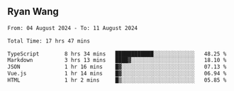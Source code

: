 ## Ryan Wang

<!--START_SECTION:waka-->

```txt
From: 04 August 2024 - To: 11 August 2024

Total Time: 17 hrs 47 mins

TypeScript        8 hrs 34 mins   ████████████░░░░░░░░░░░░░   48.25 %
Markdown          3 hrs 13 mins   ████▓░░░░░░░░░░░░░░░░░░░░   18.10 %
JSON              1 hr 16 mins    █▓░░░░░░░░░░░░░░░░░░░░░░░   07.13 %
Vue.js            1 hr 14 mins    █▓░░░░░░░░░░░░░░░░░░░░░░░   06.94 %
HTML              1 hr 2 mins     █▒░░░░░░░░░░░░░░░░░░░░░░░   05.85 %
```

<!--END_SECTION:waka-->

